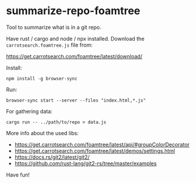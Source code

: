# summarize-repo-foamtree

Tool to summarize what is in a git repo.

Have rust / cargo and node / npx installed. Download the `carrotsearch.foamtree.js` file from:

https://get.carrotsearch.com/foamtree/latest/download/

Install:

    npm install -g browser-sync

Run:

    browser-sync start --server --files "index.html,*.js"

For gathering data:

    cargo run -- ../path/to/repo > data.js

More info about the used libs:

* https://get.carrotsearch.com/foamtree/latest/api/#groupColorDecorator
* https://get.carrotsearch.com/foamtree/latest/demos/settings.html
* https://docs.rs/git2/latest/git2/
* https://github.com/rust-lang/git2-rs/tree/master/examples

Have fun!
